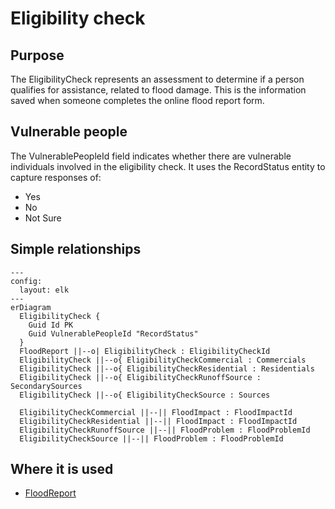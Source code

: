 # Eligibility check

## Purpose

The EligibilityCheck represents an assessment to determine if a person qualifies for assistance, related to flood damage.
This is the information saved when someone completes the online flood report form.

## Vulnerable people

The VulnerablePeopleId field indicates whether there are vulnerable individuals involved in the eligibility check.
It uses the RecordStatus entity to capture responses of:
- Yes
- No
- Not Sure

## Simple relationships

```mermaid
---
config:
  layout: elk
---
erDiagram
  EligibilityCheck {
    Guid Id PK
    Guid VulnerablePeopleId "RecordStatus"
  }
  FloodReport ||--o| EligibilityCheck : EligibilityCheckId
  EligibilityCheck ||--o{ EligibilityCheckCommercial : Commercials
  EligibilityCheck ||--o{ EligibilityCheckResidential : Residentials
  EligibilityCheck ||--o{ EligibilityCheckRunoffSource : SecondarySources
  EligibilityCheck ||--o{ EligibilityCheckSource : Sources

  EligibilityCheckCommercial ||--|| FloodImpact : FloodImpactId
  EligibilityCheckResidential ||--|| FloodImpact : FloodImpactId
  EligibilityCheckRunoffSource ||--|| FloodProblem : FloodProblemId
  EligibilityCheckSource ||--|| FloodProblem : FloodProblemId
```

## Where it is used

- [FloodReport](FloodReport.md)